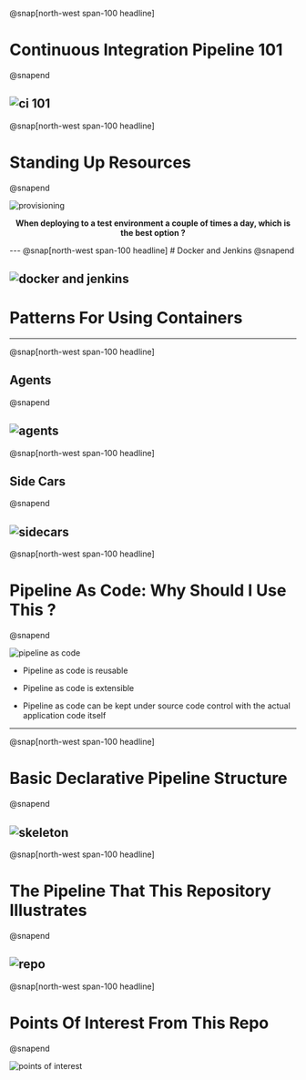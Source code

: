 @snap[north-west span-100 headline]
# Continuous Integration Pipeline 101
@snapend

![ci 101](https://user-images.githubusercontent.com/15145995/46338961-80b36780-c629-11e8-9272-fd0a74ee7b06.PNG)
---
@snap[north-west span-100 headline]
# Standing Up Resources
@snapend

![provisioning](https://user-images.githubusercontent.com/15145995/46339832-b22d3280-c62b-11e8-86a2-d87ea3a6af3e.PNG)

<p align="center">
  <b>When deploying to a test environment a couple of times a day, which is the best option ?</b><br>
</p>
---
@snap[north-west span-100 headline]
# Docker and Jenkins
@snapend

![docker and jenkins](https://user-images.githubusercontent.com/15145995/46342194-0fc47d80-c632-11e8-9cb4-261b0c88de0b.PNG)
---
# Patterns For Using Containers
---
@snap[north-west span-100 headline]
## Agents
@snapend

![agents](https://user-images.githubusercontent.com/15145995/46341044-1e5d6580-c62f-11e8-801c-6a82a2e9c4ac.PNG)
---
@snap[north-west span-100 headline]
## Side Cars
@snapend

![sidecars](https://user-images.githubusercontent.com/15145995/46341216-7f853900-c62f-11e8-96b9-703a0db1efb6.PNG)
---
@snap[north-west span-100 headline]
# Pipeline As Code: Why Should I Use This ?
@snapend

![pipeline as code](https://user-images.githubusercontent.com/15145995/46341431-f6bacd00-c62f-11e8-945f-4a45f269e785.PNG)

* Pipeline as code is reusable

* Pipeline as code is extensible

* Pipeline as code can be kept under source code control with the actual application code itself
---
@snap[north-west span-100 headline]
# Basic Declarative Pipeline Structure
@snapend

![skeleton](https://user-images.githubusercontent.com/15145995/46523502-cbc5b880-c87d-11e8-9884-992715a4308b.PNG)
---
@snap[north-west span-100 headline]
# The Pipeline That This Repository Illustrates 
@snapend

![repo](https://user-images.githubusercontent.com/15145995/46341664-b3149300-c630-11e8-925e-e52e36511542.PNG)
---
@snap[north-west span-100 headline]
# Points Of Interest From This Repo
@snapend

![points of interest](https://user-images.githubusercontent.com/15145995/46342042-b2303100-c631-11e8-97e2-0561f6f08daf.PNG)
